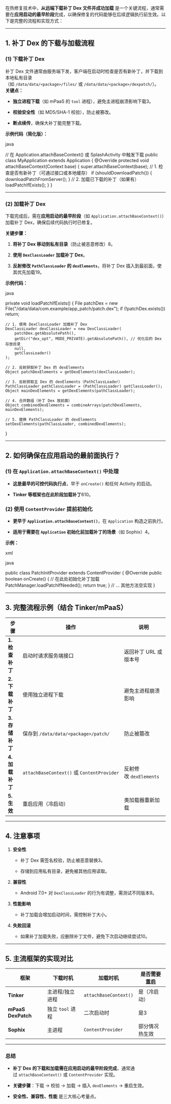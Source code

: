 在热修复技术中，**从远端下载补丁 Dex 文件并成功加载** 是一个关键流程，通常需要在**应用启动的最早阶段**完成，以确保修复的代码能够在后续逻辑执行前生效。以下是完整的流程和实现方式：

---

## **1. 补丁 Dex 的下载与加载流程**

### **(1) 下载补丁 Dex**

补丁 Dex 文件通常由服务端下发，客户端在启动时检查是否有新补丁，并下载到本地私有目录（如 `/data/data/<package>/files/` 或 `/data/data/<package>/dexpatch/`）。  
**关键点：**

- **独立进程下载**（如 mPaaS 的 `tool` 进程），避免主进程崩溃影响下载3。
    
- **校验安全性**（如 MD5/SHA-1 校验），防止被篡改。
    
- **断点续传**，确保大补丁能完整下载。
    

**示例代码（简化版）：**

java

// 在 Application.attachBaseContext() 或 SplashActivity 中触发下载
public class MyApplication extends Application {
    @Override
    protected void attachBaseContext(Context base) {
        super.attachBaseContext(base);
        // 1. 检查是否有新补丁（可通过接口或本地缓存）
        if (shouldDownloadPatch()) {
            downloadPatchFromServer();
        }
        // 2. 加载已下载的补丁（如果有）
        loadPatchIfExists();
    }
}

---

### **(2) 加载补丁 Dex**

下载完成后，需在**应用启动的最早阶段**（如 `Application.attachBaseContext()`）加载补丁 Dex，确保后续代码执行时已修复。

**关键步骤：**

1. **将补丁 Dex 移动到私有目录**（防止被恶意修改）8。
    
2. **使用 `DexClassLoader` 加载补丁 Dex**。
    
3. **反射修改 `PathClassLoader` 的 `dexElements`**，将补丁 Dex 插入到最前面，使其优先加载19。
    

**示例代码：**

java

private void loadPatchIfExists() {
    File patchDex = new File("/data/data/com.example/app_patch/patch.dex");
    if (!patchDex.exists()) return;

    // 1. 使用 DexClassLoader 加载补丁 Dex
    DexClassLoader dexClassLoader = new DexClassLoader(
        patchDex.getAbsolutePath(),
        getDir("dex_opt", MODE_PRIVATE).getAbsolutePath(), // 优化后的 Dex 存放目录
        null,
        getClassLoader()
    );

    // 2. 反射获取补丁 Dex 的 dexElements
    Object patchDexElements = getDexElements(dexClassLoader);

    // 3. 反射获取主 Dex 的 dexElements（PathClassLoader）
    PathClassLoader pathClassLoader = (PathClassLoader) getClassLoader();
    Object mainDexElements = getDexElements(pathClassLoader);

    // 4. 合并数组（补丁 Dex 放前面）
    Object combinedDexElements = combineArrays(patchDexElements, mainDexElements);

    // 5. 替换 PathClassLoader 的 dexElements
    setDexElements(pathClassLoader, combinedDexElements);
}

---

## **2. 如何确保在应用启动的最前面执行？**

### **(1) 在 `Application.attachBaseContext()` 中处理**

- **这是最早的可控代码执行点**，早于 `onCreate()` 和任何 Activity 的启动。
    
- **Tinker 等框架也在此阶段加载补丁**610。
    

### **(2) 使用 `ContentProvider` 提前初始化**

- **更早于 `Application.attachBaseContext()`**，在 `Application` 构造之前执行。
    
- **适用于需要在 `Application` 初始化前加载补丁的场景**（如 Sophix）4。
    

**示例：**

xml

<!-- AndroidManifest.xml -->
<application>
    <provider
        android:name=".PatchInitProvider"
        android:authorities="${applicationId}.patch_init"
        android:exported="false"
        android:initOrder="100" /> <!-- 高优先级 -->
</application>

java

public class PatchInitProvider extends ContentProvider {
    @Override
    public boolean onCreate() {
        // 在此处初始化补丁加载
        PatchManager.loadPatchIfNeeded();
        return true;
    }
    // ... 其他方法空实现
}

---

## **3. 完整流程示例（结合 Tinker/mPaaS）**

|步骤|操作|说明|
|---|---|---|
|**1. 检查补丁**|启动时请求服务端接口|返回补丁 URL 或版本号|
|**2. 下载补丁**|使用独立进程下载|避免主进程崩溃影响|
|**3. 存储补丁**|保存到 `/data/data/<package>/patch/`|防止被篡改|
|**4. 加载补丁**|`attachBaseContext()` 或 `ContentProvider`|反射修改 `dexElements`|
|**5. 生效**|重启应用（冷启动）|类加载器重新加载|

---

## **4. 注意事项**

1. **安全性**
    
    - 补丁 Dex 需签名校验，防止被恶意替换3。
        
    - 存储到应用私有目录，避免被其他应用读取。
        
2. **兼容性**
    
    - Android 7.0+ 对 `DexClassLoader` 的行为有调整，需测试不同版本9。
        
3. **性能影响**
    
    - 补丁加载会增加启动时间，需控制补丁大小。
        
4. **失败回滚**
    
    - 如果补丁加载失败，应删除补丁文件，避免下次启动继续尝试10。
        

---

## **5. 主流框架的实现对比**

|框架|下载时机|加载时机|是否需要重启|
|---|---|---|---|
|**Tinker**|主进程/独立进程|`attachBaseContext()`|是（冷启动）|
|**mPaaS DexPatch**|独立 `tool` 进程|二次启动时|是3|
|**Sophix**|主进程|`ContentProvider`|部分情况热生效|

---

### **总结**

- **补丁 Dex 的下载和加载需在应用启动的最早阶段完成**，通常通过 `attachBaseContext()` 或 `ContentProvider` 实现。
    
- **关键步骤**：下载 → 校验 → 加载 → 插入 `dexElements` → 重启生效。
    
- **安全性、兼容性、性能** 是三大核心考量点。